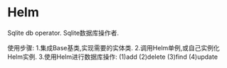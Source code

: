 # Helm
Sqlite db operator.
Sqlite数据库操作者.

使用步骤:
1.集成Base基类,实现需要的实体类.
2.调用Helm单例,或自己实例化Helm实例.
3.使用Helm进行数据库操作:
  (1)add
  (2)delete
  (3)find
  (4)update
